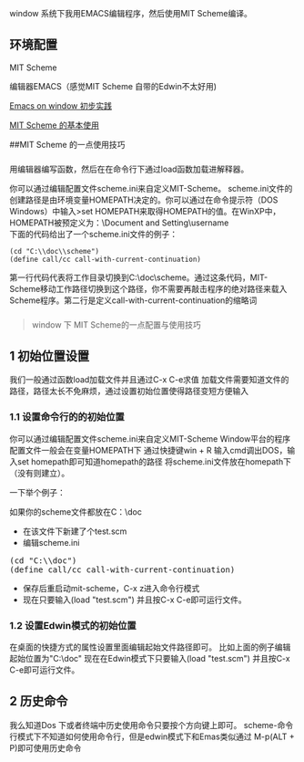 

window 系统下我用EMACS编辑程序，然后使用MIT Scheme编译。
## 环境配置  

MIT Scheme

编辑器EMACS（感觉MIT Scheme 自带的Edwin不太好用)    

[Emacs on window 初步实践](https://www.codelast.com/%E5%8E%9F%E5%88%9B-emacs-on-windows%E5%88%9D%E6%AD%A5%E5%AE%9E%E8%B7%B5/)    

[MIT Scheme 的基本使用](http://www.math.pku.edu.cn/teachers/qiuzy/progtech/scheme/mit_scheme.htm)

##MIT Scheme 的一点使用技巧
### 
用编辑器编写函数，然后在在命令行下通过load函数加载进解释器。

你可以通过编辑配置文件scheme.ini来自定义MIT-Scheme。     scheme.ini文件的创建路径是由环境变量HOMEPATH决定的。你可以通过在命令提示符（DOS Windows）中输入>set HOMEPATH来取得HOMEPATH的值。在WinXP中，HOMEPATH被预定义为：\Document and Setting\username    
下面的代码给出了一个scheme.ini文件的例子：    

    (cd "C:\\doc\\scheme")
    (define call/cc call-with-current-continuation)
第一行代码代表将工作目录切换到C:\doc\scheme。通过这条代码，MIT-Scheme移动工作路径切换到这个路径，你不需要再敲击程序的绝对路径来载入Scheme程序。第二行是定义call-with-current-continuation的缩略词

###
<blockquote>
<p> window 下 MIT Scheme的一点配置与使用技巧 </p>
</blockquote>

<div id="outline-container-orgaca1ef6" class="outline-2">
<h2 id="orgaca1ef6">1 初始位置设置</h2>
<div class="outline-text-2" id="text-orgaca1ef6">
<p> 我们一般通过函数load加载文件并且通过C-x C-e求值 加载文件需要知道文件的路径，路径太长不免麻烦，通过设置初始位置使得路径变短方便输入 </p>
</div>

<div id="outline-container-org688bd2f" class="outline-3">
<h3 id="org688bd2f">1.1 设置命令行的的初始位置</h3>
<div class="outline-text-3" id="text-org688bd2f">
<p> 你可以通过编辑配置文件scheme.ini来自定义MIT-Scheme Window平台的程序配置文件一般会在变量HOMEPATH下 通过快捷键win + R 输入cmd调出DOS，输入set homepath即可知道homepath的路径 将scheme.ini文件放在homepath下（没有则建立）。 </p>

<p> 一下举个例子： </p>

<p> 如果你的scheme文件都放在C：\doc </p>

<ul class="org-ul">
<li>在该文件下新建了个test.scm</li>

<li>编辑scheme.ini</li>
</ul>
<pre>
(cd "C:\\doc")
(define call/cc call-with-current-continuation)
</pre>
<ul class="org-ul">
<li>保存后重启动mit-scheme，C-x z进入命令行模式</li>
<li>现在只要输入(load "test.scm") 并且按C-x C-e即可运行文件。</li>
</ul>
</div>
</div>
<div id="outline-container-org6e13a7b" class="outline-3">
<h3 id="org6e13a7b">1.2 设置Edwin模式的初始位置</h3>
<div class="outline-text-3" id="text-org6e13a7b">
<p> 在桌面的快捷方式的属性设置里面编辑起始文件路径即可。 比如上面的例子编辑起始位置为"C:\doc"  现在在Edwin模式下只要输入(load "test.scm") 并且按C-x C-e即可运行文件。 </p>
</div>
</div>
</div>

<div id="outline-container-org7a02e37" class="outline-2">
<h2 id="org7a02e37">2 历史命令</h2>
<div class="outline-text-2" id="text-org7a02e37">
<p> 我么知道Dos 下或者终端中历史使用命令只要按个方向键上即可。 scheme-命令行模式下不知道如何使用命令行，但是edwin模式下和Emas类似通过 M-p(ALT + P)即可使用历史命令 </p>
</div>
</div>



